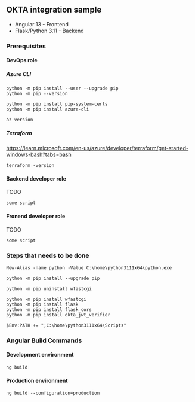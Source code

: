 ## OKTA integration sample

* Angular 13 - Frontend
* Flask/Python 3.11 - Backend


### Prerequisites

#### DevOps role

##### Azure CLI

```
python -m pip install --user --upgrade pip
python -m pip --version

python -m pip install pip-system-certs
python -m pip install azure-cli

az version
```

##### Terraform

https://learn.microsoft.com/en-us/azure/developer/terraform/get-started-windows-bash?tabs=bash

```
terraform -version
```

#### Backend developer role

TODO 

```
some script
```

#### Fronend developer role

TODO

```
some script
```


### Steps that needs to be done

```
New-Alias -name python -Value C:\home\python3111x64\python.exe

python -m pip install --upgrade pip

python -m pip uninstall wfastcgi

python -m pip install wfastcgi
python -m pip install flask
python -m pip install flask_cors
python -m pip install okta_jwt_verifier

$Env:PATH += ";C:\home\python3111x64\Scripts"
```

### Angular Build Commands

#### Development environment
```
ng build
```

#### Production environment
```
ng build --configuration=production
```